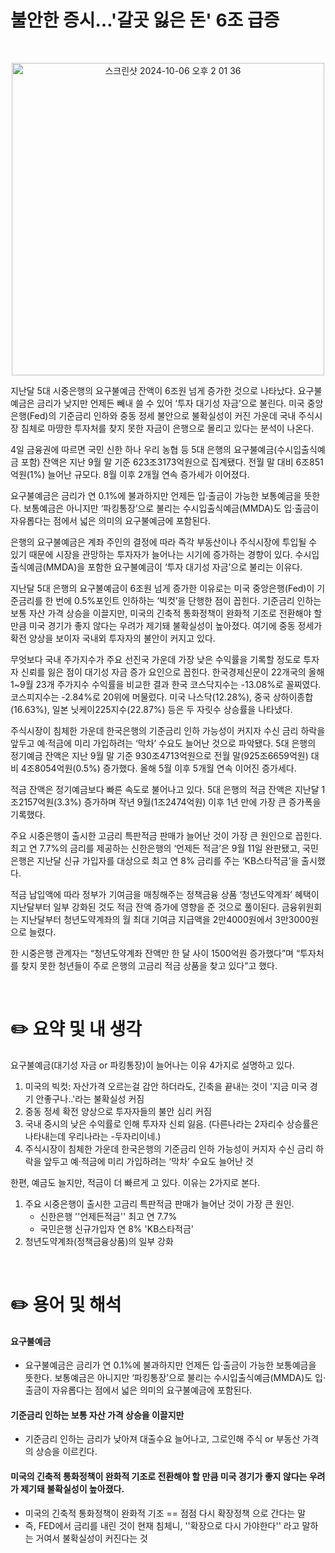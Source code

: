 # 불안한 증시…'갈곳 잃은 돈' 6조 급증


</br>


<p align="center">
  <img width="500" alt="스크린샷 2024-10-06 오후 2 01 36" src="https://github.com/user-attachments/assets/e0c184a4-637f-4cf3-abea-f02b7750c637">
</p>




지난달 5대 시중은행의 요구불예금 잔액이 6조원 넘게 증가한 것으로 나타났다. 요구불예금은 금리가 낮지만 언제든 빼내 쓸 수 있어 ‘투자 대기성 자금’으로 불린다. 미국 중앙은행(Fed)의 기준금리 인하와 중동 정세 불안으로 불확실성이 커진 가운데 국내 주식시장 침체로 마땅한 투자처를 찾지 못한 자금이 은행으로 몰리고 있다는 분석이 나온다.

4일 금융권에 따르면 국민 신한 하나 우리 농협 등 5대 은행의 요구불예금(수시입출식예금 포함) 잔액은 지난 9월 말 기준 623조3173억원으로 집계됐다. 전월 말 대비 6조851억원(1%) 늘어난 규모다. 8월 이후 2개월 연속 증가세가 이어졌다.

요구불예금은 금리가 연 0.1%에 불과하지만 언제든 입·출금이 가능한 보통예금을 뜻한다. 보통예금은 아니지만 ‘파킹통장’으로 불리는 수시입출식예금(MMDA)도 입·출금이 자유롭다는 점에서 넓은 의미의 요구불예금에 포함된다.

은행의 요구불예금은 계좌 주인의 결정에 따라 즉각 부동산이나 주식시장에 투입될 수 있기 때문에 시장을 관망하는 투자자가 늘어나는 시기에 증가하는 경향이 있다. 수시입출식예금(MMDA)을 포함한 요구불예금이 ‘투자 대기성 자금’으로 불리는 이유다.

지난달 5대 은행의 요구불예금이 6조원 넘게 증가한 이유로는 미국 중앙은행(Fed)이 기준금리를 한 번에 0.5%포인트 인하하는 ‘빅컷’을 단행한 점이 꼽힌다. 기준금리 인하는 보통 자산 가격 상승을 이끌지만, 미국의 긴축적 통화정책이 완화적 기조로 전환해야 할 만큼 미국 경기가 좋지 않다는 우려가 제기돼 불확실성이 높아졌다. 여기에 중동 정세가 확전 양상을 보이자 국내외 투자자의 불안이 커지고 있다.

무엇보다 국내 주가지수가 주요 선진국 가운데 가장 낮은 수익률을 기록할 정도로 투자자 신뢰를 잃은 점이 대기성 자금 증가 요인으로 꼽힌다. 한국경제신문이 22개국의 올해 1~9월 23개 주가지수 수익률을 비교한 결과 한국 코스닥지수는 -13.08%로 꼴찌였다. 코스피지수는 -2.84%로 20위에 머물렀다. 미국 나스닥(12.28%), 중국 상하이종합(16.63%), 일본 닛케이225지수(22.87%) 등은 두 자릿수 상승률을 나타냈다.

주식시장이 침체한 가운데 한국은행의 기준금리 인하 가능성이 커지자 수신 금리 하락을 앞두고 예·적금에 미리 가입하려는 ‘막차’ 수요도 늘어난 것으로 파악됐다. 5대 은행의 정기예금 잔액은 지난 9월 말 기준 930조4713억원으로 전월 말(925조6659억원) 대비 4조8054억원(0.5%) 증가했다. 올해 5월 이후 5개월 연속 이어진 증가세다.

적금 잔액은 정기예금보다 빠른 속도로 불어나고 있다. 5대 은행의 적금 잔액은 지난달 1조2157억원(3.3%) 증가하며 작년 9월(1조2474억원) 이후 1년 만에 가장 큰 증가폭을 기록했다.

주요 시중은행이 출시한 고금리 특판적금 판매가 늘어난 것이 가장 큰 원인으로 꼽힌다. 최고 연 7.7%의 금리를 제공하는 신한은행의 ‘언제든 적금’은 9월 11일 완판됐고, 국민은행은 지난달 신규 가입자를 대상으로 최고 연 8% 금리를 주는 ‘KB스타적금’을 출시했다.

적금 납입액에 따라 정부가 기여금을 매칭해주는 정책금융 상품 ‘청년도약계좌’ 혜택이 지난달부터 일부 강화된 것도 적금 잔액 증가에 영향을 준 것으로 풀이된다. 금융위원회는 지난달부터 청년도약계좌의 월 최대 기여금 지급액을 2만4000원에서 3만3000원으로 늘렸다.

한 시중은행 관계자는 “청년도약계좌 잔액만 한 달 사이 1500억원 증가했다”며 “투자처를 찾지 못한 청년들이 주로 은행의 고금리 적금 상품을 찾고 있다”고 했다.


</br>

# ✏️ 요약 및 내 생각



요구불예금(대기성 자금 or 파킹통장)이 늘어나는 이유 4가지로 설명하고 있다.
1. 미국의 빅컷: 자산가격 오르는걸 감안 하더라도, 긴축을 끝내는 것이 '지금 미국 경기 안좋구나..'라는 불확실성 커짐
2. 중동 정세 확전 양상으로 투자자들의 불안 심리 커짐
3. 국내 중시의 낮은 수익률로 인해 투자자 신뢰 잃음. (다른나라는 2자리수 상승률은 나타내는데 우리나라는 -두자리이네.)
4. 주식시장이 침체한 가운데 한국은행의 기준금리 인하 가능성이 커지자 수신 금리 하락을 앞두고 예·적금에 미리 가입하려는 ‘막차’ 수요도 늘어난 것



한편, 예금도 늘지만, 적금이 더 빠르게  고 있다. 이유는 2가지로 본다.
1. 주요 시중은행이 출시한 고금리 특판적금 판매가 늘어난 것이 가장 큰 원인.
   * 신한은행 ''언제든적금'' 최고 연 7.7%
   * 국민은행 신규가입자 연 8% 'KB스타적금'
2. 청년도약계좌(정책금융상품)의 일부 강화


</br>


# ✏️ 용어 및 해석



#### 요구불예금
* 요구불예금은 금리가 연 0.1%에 불과하지만 언제든 입·출금이 가능한 보통예금을 뜻한다. 보통예금은 아니지만 ‘파킹통장’으로 불리는 수시입출식예금(MMDA)도 입·출금이 자유롭다는 점에서 넓은 의미의 요구불예금에 포함된다.



#### 기준금리 인하는 보통 자산 가격 상승을 이끌지만
* 기준금리 인하는 금리가 낮아져 대출수요 늘어나고, 그로인해 주식 or 부동산 가격의 상승을 이르킨다.



#### 미국의 긴축적 통화정책이 완화적 기조로 전환해야 할 만큼 미국 경기가 좋지 않다는 우려가 제기돼 불확실성이 높아졌다.
* 미국의 긴축적 통화정책이 완화적 기조 == 점점 다시 확장정책 으로 간다는 말
* 즉, FED에서 금리를 내린 것이 현재 침체니, ''확장으로 다시 가야한다'' 라고 말하는 거여서 불확실성이 커진다는 것

  



